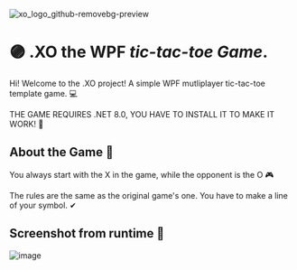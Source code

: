 ![xo_logo_github-removebg-preview](https://github.com/nikkeisadev/.XO/assets/137056695/2e0e16ca-abce-4ca5-83ae-73edf1c87b0c)
# 🟣 .XO the WPF *tic-tac-toe Game*. 

Hi! Welcome to the .XO project! A simple WPF mutliplayer tic-tac-toe template game. 💻

THE GAME REQUIRES .NET 8.0, YOU HAVE TO INSTALL IT TO MAKE IT WORK! 🔴

## About the Game 🧩
You always start with the X in the game, while the opponent is the O 🎮

The rules are the same as the original game's one. You have to make a line of your symbol. ✔

## Screenshot from runtime 🎥
![image](https://github.com/nikkeisadev/.XO/assets/137056695/66cc9d88-7a25-4c93-8c2c-b3ad8fc3f4b0)
